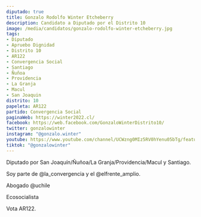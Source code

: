 ```yaml
---
diputado: true
title: Gonzalo Rodolfo Winter Etcheberry
description: Candidato a Diputado por el Distrito 10
image: /media/candidatos/gonzalo-rodolfo-winter-etcheberry.jpg
tags:
- Diputado
- Apruebo Dignidad
- Distrito 10
- AR122
- Convergencia Social
- Santiago
- Ñuñoa
- Providencia
- La Granja
- Macul
- San Joaquin
distrito: 10
papeleta: AR122
partido: Convergencia Social
paginaWeb: https://winter2022.cl/
facebook: https://web.facebook.com/GonzaloWinterDistrito10/
twitter: gonzalowinter
instagram: "@gonzalo.winter"
youtube: https://www.youtube.com/channel/UCWzng0MIz5RV0hYenu05bTg/featured?view_as=subscriber
tiktok: "@gonzalowinter"
---
```

Diputado por San Joaquín/Ñuñoa/La Granja/Providencia/Macul y Santiago.

Soy parte de @la_convergencia y el @elfrente_amplio.

Abogado @uchile

Ecosocialista

Vota AR122.
